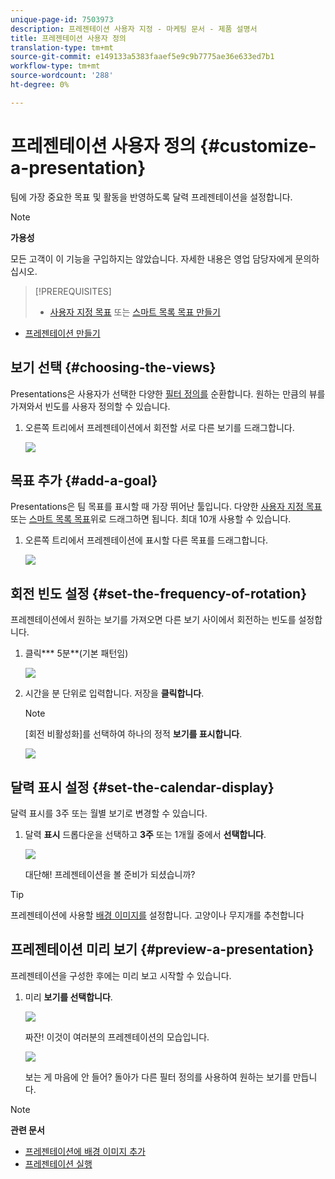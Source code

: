 ```yaml
---
unique-page-id: 7503973
description: 프레젠테이션 사용자 지정 - 마케팅 문서 - 제품 설명서
title: 프레젠테이션 사용자 정의
translation-type: tm+mt
source-git-commit: e149133a5383faaef5e9c9b7775ae36e633ed7b1
workflow-type: tm+mt
source-wordcount: '288'
ht-degree: 0%

---
```



# 프레젠테이션 사용자 정의 {#customize-a-presentation}

팀에 가장 중요한 목표 및 활동을 반영하도록 달력 프레젠테이션을 설정합니다.

>[!NOTE]
>
>**가용성**
>
>모든 고객이 이 기능을 구입하지는 않았습니다. 자세한 내용은 영업 담당자에게 문의하십시오.

>[!PREREQUISITES]
>
>* [사용자 지정 목표](create-a-custom-goal.md) 또는 [스마트 목록 목표 만들기](create-a-smart-list-goal.md)
   >
   >
* [프레젠테이션 만들기](create-a-presentation.md)

>



## 보기 선택 {#choosing-the-views}

Presentations은 사용자가 선택한 다양한 [필터 정의를](../../../../product-docs/core-marketo-concepts/marketing-calendar/working-with-the-calendar/filtering-the-marketing-calendar.md) 순환합니다. 원하는 만큼의 뷰를 가져와서 빈도를 사용자 정의할 수 있습니다.

1. 오른쪽 트리에서 프레젠테이션에서 회전할 서로 다른 보기를 드래그합니다.

   ![](assets/image2015-3-18-13-3a6-3a10.png)

## 목표 추가 {#add-a-goal}

Presentations은 팀 목표를 표시할 때 가장 뛰어난 툴입니다. 다양한 [사용자 지정 목표](create-a-custom-goal.md) 또는 [스마트 목록 목표](create-a-smart-list-goal.md)위로 드래그하면 됩니다. 최대 10개 사용할 수 있습니다.

1. 오른쪽 트리에서 프레젠테이션에 표시할 다른 목표를 드래그합니다.

   ![](assets/image2015-3-24-14-3a23-3a26.png)

## 회전 빈도 설정 {#set-the-frequency-of-rotation}

프레젠테이션에서 원하는 보기를 가져오면 다른 보기 사이에서 회전하는 빈도를 설정합니다.

1. 클릭*** 5분**(기본 패턴임)

   ![](assets/image2015-3-18-13-3a17-3a29.png)

1. 시간을 분 단위로 입력합니다. 저장을 **클릭합니다**.

   >[!NOTE]
   >
   >[회전 비활성화]를 선택하여 하나의 정적 **보기를 표시합니다**.

   ![](assets/image2015-3-18-13-3a22-3a18.png)

## 달력 표시 설정 {#set-the-calendar-display}

달력 표시를 3주 또는 월별 보기로 변경할 수 있습니다.

1. 달력 **표시** 드롭다운을 선택하고 **3주** 또는 1개월 중에서 **선택합니다**.

   ![](assets/image2015-3-18-13-3a27-3a37.png)

   대단해! 프레젠테이션을 볼 준비가 되셨습니까?

>[!TIP]
>
>프레젠테이션에 사용할 [배경 이미지를](add-a-background-image-to-a-presentation.md) 설정합니다. 고양이나 무지개를 추천합니다

## 프레젠테이션 미리 보기 {#preview-a-presentation}

프레젠테이션을 구성한 후에는 미리 보고 시작할 수 있습니다.

1. 미리 **보기를 선택합니다**.

   ![](assets/image2015-3-18-13-3a37-3a55.png)

   짜잔! 이것이 여러분의 프레젠테이션의 모습입니다.

   ![](assets/image2015-3-24-14-3a29-3a29.png)

   보는 게 마음에 안 들어? 돌아가 다른 필터 정의를 사용하여 원하는 보기를 만듭니다.

>[!NOTE]
>
>**관련 문서**
>
>* [프레젠테이션에 배경 이미지 추가](add-a-background-image-to-a-presentation.md)
>* [프레젠테이션 실행](launch-a-presentation.md)

>



